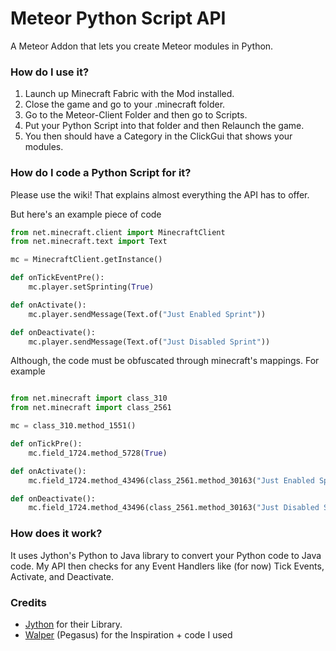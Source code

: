 # Meteor Python Script API

A Meteor Addon that lets you create Meteor modules in Python.

### How do I use it?
1. Launch up Minecraft Fabric with the Mod installed.
2. Close the game and go to your .minecraft folder.
3. Go to the Meteor-Client Folder and then go to Scripts.
4. Put your Python Script into that folder and then Relaunch the game.
5. You then should have a Category in the ClickGui that shows your modules.

### How do I code a Python Script for it?

Please use the wiki! That explains almost everything the API has to offer.

But here's an example piece of code

```python
from net.minecraft.client import MinecraftClient
from net.minecraft.text import Text

mc = MinecraftClient.getInstance()

def onTickEventPre():
    mc.player.setSprinting(True)

def onActivate():
    mc.player.sendMessage(Text.of("Just Enabled Sprint"))

def onDeactivate():
    mc.player.sendMessage(Text.of("Just Disabled Sprint"))

```

Although, the code must be obfuscated through minecraft's mappings. For example

```python

from net.minecraft import class_310
from net.minecraft import class_2561

mc = class_310.method_1551()

def onTickPre():
    mc.field_1724.method_5728(True)

def onActivate():
    mc.field_1724.method_43496(class_2561.method_30163("Just Enabled Sprint"))

def onDeactivate():
    mc.field_1724.method_43496(class_2561.method_30163("Just Disabled Sprint"))
```

### How does it work?
It uses Jython's Python to Java library to convert your Python code to Java code. My API then checks for any Event Handlers like (for now) Tick Events, Activate, and Deactivate.

### Credits
- [Jython](https://www.jython.org/) for their Library.
- [Walper](https://github.com/ridglef/walper-addon) (Pegasus) for the Inspiration + code I used


